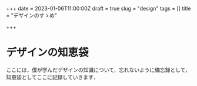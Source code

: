 +++
date = 2023-01-06T11:00:00Z
draft = true
slug = "design"
tags = []
title = "デザインのすゝめ"

+++
# デザインの知恵袋

ここには，僕が学んだデザインの知識について，忘れないように備忘録として，知恵袋としてここに記録していきます．